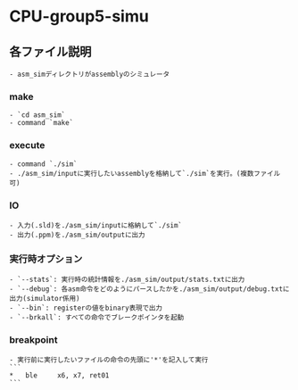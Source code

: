 # CPU-group5-simu

## 各ファイル説明
    - asm_simディレクトリがassemblyのシミュレータ

### make
    - `cd asm_sim`
    - command `make`
    
### execute
    - command `./sim`
    - ./asm_sim/inputに実行したいassemblyを格納して`./sim`を実行。(複数ファイル可)

### IO
    - 入力(.sld)を./asm_sim/inputに格納して`./sim`
    - 出力(.ppm)を./asm_sim/outputに出力

### 実行時オプション
    - `--stats`: 実行時の統計情報を./asm_sim/output/stats.txtに出力
    - `--debug`: 各asm命令をどのようにパースしたかを./asm_sim/output/debug.txtに出力(simulator係用)
    - `--bin`: registerの値をbinary表現で出力
    - `--brkall`: すべての命令でブレークポインタを起動

### breakpoint
    - 実行前に実行したいファイルの命令の先頭に'*'を記入して実行
    ```
    *	ble		x6, x7, ret01
    ``` 
